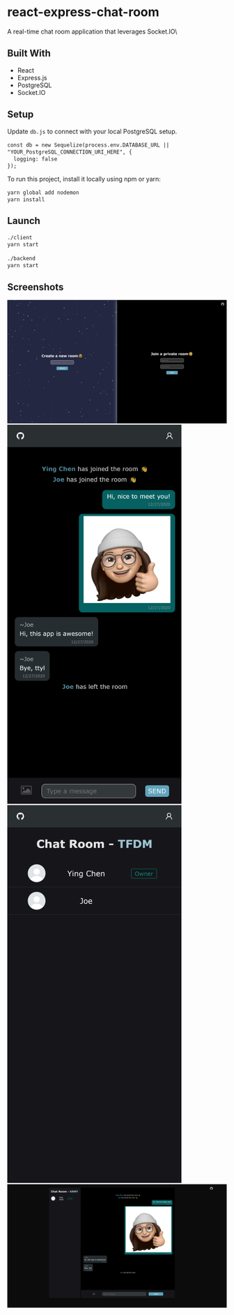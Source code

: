 # react-express-chat-room 
A real-time chat room application that leverages Socket.IO\
## Built With
- React
- Express.js
- PostgreSQL
- Socket.IO
## Setup
Update `db.js` to connect with your local PostgreSQL setup. 
```
const db = new Sequelize(process.env.DATABASE_URL || "YOUR_PostgreSQL_CONNECTION_URI_HERE", {
  logging: false
});
```
To run this project, install it locally using npm or yarn:
```
yarn global add nodemon
yarn install
```
## Launch
```
./client
yarn start

./backend
yarn start 
```
## Screenshots
![Image text](https://github.com/JANICECY/react-express-chat-room/blob/master/demo_images/laptop_mainPage.png)
<img src="https://github.com/JANICECY/react-express-chat-room/blob/master/demo_images/mobile_chatRoom.png" width=400/>
<img src="https://github.com/JANICECY/react-express-chat-room/blob/master/demo_images/mobile_userList.png" width=400/>
![Image text](https://github.com/JANICECY/react-express-chat-room/blob/master/demo_images/laptop_chatRoom.png)
